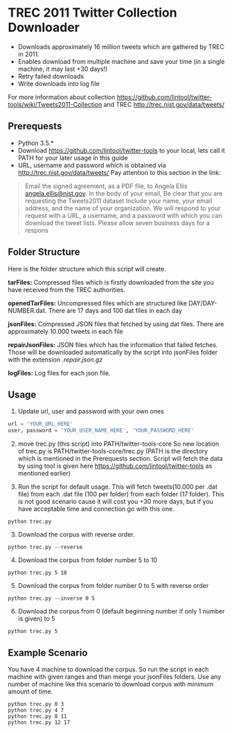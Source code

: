 # TREC 2011 Twitter Collection Downloader

* Downloads approximately 16 million tweets which are gathered by TREC in 2011. 
* Enables download from multiple machine and save your time (in a single machine, it may last +30 days!)
* Retry failed downloads
* Write downloads into log file

For more information about collection https://github.com/lintool/twitter-tools/wiki/Tweets2011-Collection and TREC 
http://trec.nist.gov/data/tweets/

## Prerequests

* Python 3.5.*
* Download https://github.com/lintool/twitter-tools to your local, lets call it PATH for your later usage in this guide
* URL, username and password which is obtained via http://trec.nist.gov/data/tweets/ Pay attention to this section in the link:

> Email the signed agreement, as a PDF file, to Angela Ellis <angela.ellis@nist.gov>. In the body of your email,
> Be clear that you are requesting the Tweets2011 dataset
> Include your name,
> your email address, and
> the name of your organization.
> We will respond to your request with a URL, a username, and a password with which you can download the tweet lists. Please allow seven business days for a respons


## Folder Structure

Here is the folder structure which this script will create.

**tarFiles:** Compressed files which is firstly downloaded from the site you have received from the TREC authorities.

**openedTarFiles:** Uncompressed files which are structured like DAY/DAY-NUMBER.dat. There are 17 days and 100 dat files in each day

**jsonFiles:** Compressed JSON files that fetched by using dat files. There are approximately 10.000 tweets in each file

**repairJsonFiles:** JSON files which has the information that failed fetches. Those will be downloaded automatically by the script into jsonFiles folder with the extension *.repair.json.gz*

**logFiles:** Log files for each json file.


## Usage

1) Update url, user and password with your own ones

```python
url = 'YOUR_URL_HERE'
user, password = 'YOUR_USER_NAME_HERE', 'YOUR_PASSWORD_HERE'
```

2) move trec.py (this script) into PATH/twitter-tools-core  So new location of trec.py is PATH/twitter-tools-core/trec.py (PATH is the directory which is mentioned in the Prerequests section. Script will fetch the data by using tool is given here https://github.com/lintool/twitter-tools as mentioned earlier) 

2) Run the script for default usage. This will fetch tweets(10.000 per .dat file) from each .dat file (100 per folder) from each folder (17 folder). This is not good scenario cause it will cost you +30 more days, but if you have acceptable time and connection go with this one.

```
python trec.py
```

3) Download the corpus with reverse order.

```
python trec.py --reverse
```

4) Download the corpus from folder number 5 to 10

```
python trec.py 5 10
```

5) Download the corpus from folder number 0 to 5 with reverse order

```
python trec.py --inverse 0 5
```

6) Download the corpus from 0 (default beginning number if only 1 number is given) to 5

```
python trec.py 5
```

## Example Scenario

You have 4 machine to download the corpus. So run the script in each machine with given ranges and than merge your jsonFiles folders. Use any number of machine like this scenario to download corpus with minimum amount of time.

```
python trec.py 0 3
python trec.py 4 7
python trec.py 8 11
python trec.py 12 17
```

